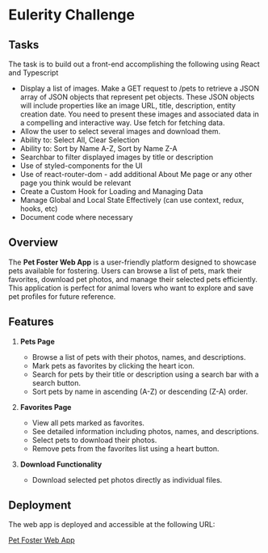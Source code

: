 # Eulerity Challenge

## Tasks

The task is to build out a front-end accomplishing the following using React and Typescript

<ul>

<li>Display a list of images. Make a GET request to /pets to retrieve a JSON array of JSON objects that represent pet objects. These JSON objects will include properties like an image URL, title, description, entity creation date. You need to present these images and associated data in a compelling and interactive way. Use fetch for fetching data.

<li>Allow the user to select several images and download them.

<li>Ability to: Select All, Clear Selection

<li>Ability to: Sort by Name A-Z, Sort by Name Z-A

<li>Searchbar to filter displayed images by title or description

<li>Use of styled-components for the UI

<li>Use of react-router-dom - add additional About Me page or any other page you think would be relevant

<li>Create a Custom Hook for Loading and Managing Data

<li>Manage Global and Local State Effectively (can use context, redux, hooks, etc)

<li>Document code where necessary

</ul>

## Overview

The **Pet Foster Web App** is a user-friendly platform designed to showcase pets available for fostering. Users can browse a list of pets, mark their favorites, download pet photos, and manage their selected pets efficiently. This application is perfect for animal lovers who want to explore and save pet profiles for future reference.

## Features

1. **Pets Page**
   - Browse a list of pets with their photos, names, and descriptions.
   - Mark pets as favorites by clicking the heart icon.
   - Search for pets by their title or description using a search bar with a search button.
   - Sort pets by name in ascending (A-Z) or descending (Z-A) order.

2. **Favorites Page**
   - View all pets marked as favorites.
   - See detailed information including photos, names, and descriptions.
   - Select pets to download their photos.
   - Remove pets from the favorites list using a heart button.

3. **Download Functionality**
   - Download selected pet photos directly as individual files.

## Deployment

The web app is deployed and accessible at the following URL:

[Pet Foster Web App](https://pet-gallery-kappa.vercel.app)
